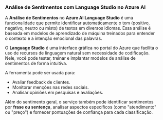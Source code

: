 ### Análise de Sentimentos com Language Studio no Azure AI

A **Análise de Sentimentos** no **Azure AI Language Studio** é uma funcionalidade que permite identificar automaticamente o tom (positivo, negativo, neutro ou misto) de textos em diversos idiomas. Essa análise é baseada em modelos de aprendizado de máquina treinados para entender o contexto e a intenção emocional das palavras.

O **Language Studio** é uma interface gráfica no portal do Azure que facilita o uso de recursos de linguagem natural sem necessidade de codificação. Nele, você pode testar, treinar e implantar modelos de análise de sentimentos de forma intuitiva.

A ferramenta pode ser usada para:
- Avaliar feedback de clientes.
- Monitorar menções nas redes sociais.
- Analisar opiniões em pesquisas e avaliações.

Além do sentimento geral, o serviço também pode identificar sentimentos por **frase ou sentença**, analisar aspectos específicos (como "atendimento" ou "preço") e fornecer pontuações de confiança para cada classificação.
